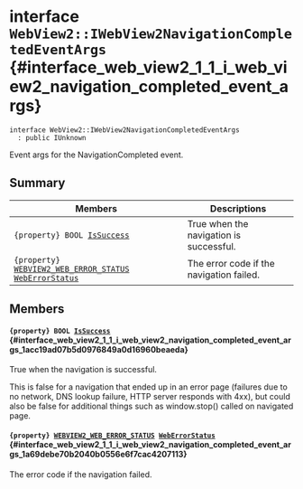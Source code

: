 # interface `WebView2::IWebView2NavigationCompletedEventArgs` {#interface_web_view2_1_1_i_web_view2_navigation_completed_event_args}

```
interface WebView2::IWebView2NavigationCompletedEventArgs
  : public IUnknown
```  

Event args for the NavigationCompleted event.

## Summary

 Members                        | Descriptions                                
--------------------------------|---------------------------------------------
`{property} BOOL `[`IsSuccess`](#interface_web_view2_1_1_i_web_view2_navigation_completed_event_args_1acc19ad07b5d0976849a0d16960beaeda) | True when the navigation is successful.
`{property} `[`WEBVIEW2_WEB_ERROR_STATUS`](WebView2.md#namespace_web_view2_1a911636e77a86d6059ee79d3e2cc2eead)` `[`WebErrorStatus`](#interface_web_view2_1_1_i_web_view2_navigation_completed_event_args_1a69debe70b2040b0556e6f7cac4207113) | The error code if the navigation failed.

## Members

#### `{property} BOOL `[`IsSuccess`](#interface_web_view2_1_1_i_web_view2_navigation_completed_event_args_1acc19ad07b5d0976849a0d16960beaeda) {#interface_web_view2_1_1_i_web_view2_navigation_completed_event_args_1acc19ad07b5d0976849a0d16960beaeda}

True when the navigation is successful.

This is false for a navigation that ended up in an error page (failures due to no network, DNS lookup failure, HTTP server responds with 4xx), but could also be false for additional things such as window.stop() called on navigated page.

#### `{property} `[`WEBVIEW2_WEB_ERROR_STATUS`](WebView2.md#namespace_web_view2_1a911636e77a86d6059ee79d3e2cc2eead)` `[`WebErrorStatus`](#interface_web_view2_1_1_i_web_view2_navigation_completed_event_args_1a69debe70b2040b0556e6f7cac4207113) {#interface_web_view2_1_1_i_web_view2_navigation_completed_event_args_1a69debe70b2040b0556e6f7cac4207113}

The error code if the navigation failed.

